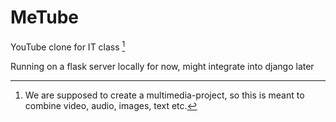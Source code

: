 # MeTube
YouTube clone for IT class [^1]

Running on a flask server locally for now, might integrate into django later


[^1]: We are supposed to create a multimedia-project, so this is meant to combine video, audio, images, text etc.
